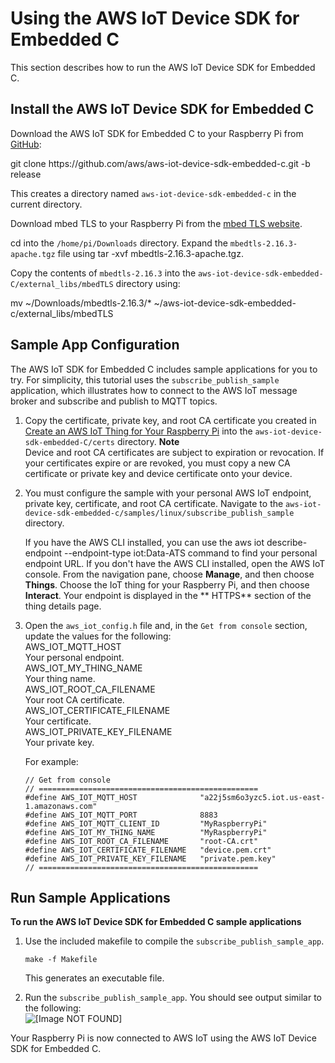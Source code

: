 # Using the AWS IoT Device SDK for Embedded C<a name="iot-embedded-c-sdk"></a>

This section describes how to run the AWS IoT Device SDK for Embedded C\.

## Install the AWS IoT Device SDK for Embedded C<a name="install-embedded-c-sdk"></a>

Download the AWS IoT SDK for Embedded C to your Raspberry Pi from [GitHub](https://github.com/aws/aws-iot-device-sdk-embedded-C):

git clone https://github\.com/aws/aws\-iot\-device\-sdk\-embedded\-c\.git \-b release

This creates a directory named `aws-iot-device-sdk-embedded-c` in the current directory\.

Download mbed TLS to your Raspberry Pi from the [mbed TLS website](https://tls.mbed.org/download)\.

cd into the `/home/pi/Downloads` directory\. Expand the `mbedtls-2.16.3-apache.tgz` file using tar \-xvf mbedtls\-2\.16\.3\-apache\.tgz\.

Copy the contents of `mbedtls-2.16.3` into the `aws-iot-device-sdk-embedded-C/external_libs/mbedTLS` directory using:

mv \~/Downloads/mbedtls\-2\.16\.3/\* \~/aws\-iot\-device\-sdk\-embedded\-c/external\_libs/mbedTLS

## Sample App Configuration<a name="iot-c-sdk-app-config"></a>

The AWS IoT SDK for Embedded C includes sample applications for you to try\. For simplicity, this tutorial uses the `subscribe_publish_sample` application, which illustrates how to connect to the AWS IoT message broker and subscribe and publish to MQTT topics\.

1. Copy the certificate, private key, and root CA certificate you created in [Create an AWS IoT Thing for Your Raspberry Pi](sdk-tutorials.md#iot-sdk-create-thing) into the `aws-iot-device-sdk-embedded-C/certs` directory\.
**Note**  
Device and root CA certificates are subject to expiration or revocation\. If your certificates expire or are revoked, you must copy a new CA certificate or private key and device certificate onto your device\.

1. You must configure the sample with your personal AWS IoT endpoint, private key, certificate, and root CA certificate\. Navigate to the `aws-iot-device-sdk-embedded-c/samples/linux/subscribe_publish_sample` directory\. 

   If you have the AWS CLI installed, you can use the aws iot describe\-endpoint \-\-endpoint\-type iot:Data\-ATS command to find your personal endpoint URL\. If you don't have the AWS CLI installed, open the AWS IoT console\. From the navigation pane, choose **Manage**, and then choose **Things**\. Choose the IoT thing for your Raspberry Pi, and then choose **Interact**\. Your endpoint is displayed in the ** HTTPS** section of the thing details page\.

1. Open the `aws_iot_config.h` file and, in the `Get from console` section, update the values for the following:  
AWS\_IOT\_MQTT\_HOST  
Your personal endpoint\.  
AWS\_IOT\_MY\_THING\_NAME  
Your thing name\.  
AWS\_IOT\_ROOT\_CA\_FILENAME  
Your root CA certificate\.  
 AWS\_IOT\_CERTIFICATE\_FILENAME  
Your certificate\.  
AWS\_IOT\_PRIVATE\_KEY\_FILENAME  
Your private key\.

   For example:

   ```
   // Get from console
   // =================================================
   #define AWS_IOT_MQTT_HOST              "a22j5sm6o3yzc5.iot.us-east-1.amazonaws.com"
   #define AWS_IOT_MQTT_PORT              8883
   #define AWS_IOT_MQTT_CLIENT_ID         "MyRaspberryPi"
   #define AWS_IOT_MY_THING_NAME          "MyRaspberryPi"
   #define AWS_IOT_ROOT_CA_FILENAME       "root-CA.crt"
   #define AWS_IOT_CERTIFICATE_FILENAME   "device.pem.crt"
   #define AWS_IOT_PRIVATE_KEY_FILENAME   "private.pem.key"
   // =================================================
   ```

## Run Sample Applications<a name="iot-c-sdk-app-run"></a>

**To run the AWS IoT Device SDK for Embedded C sample applications**

1. Use the included makefile to compile the `subscribe_publish_sample_app`\.

   `make -f Makefile`

   This generates an executable file\.

1. Run the `subscribe_publish_sample_app`\. You should see output similar to the following:  
![\[Image NOT FOUND\]](http://docs.aws.amazon.com/iot/latest/developerguide/images/successful-run.png)

Your Raspberry Pi is now connected to AWS IoT using the AWS IoT Device SDK for Embedded C\.